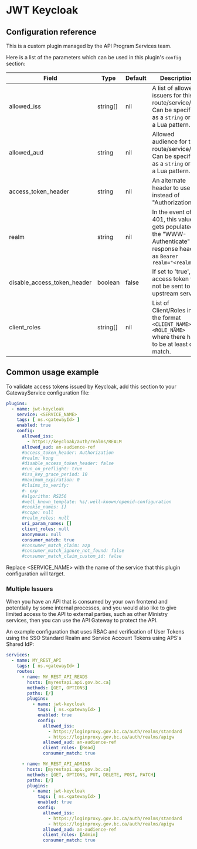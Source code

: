 # JWT Keycloak

## Configuration reference

This is a custom plugin managed by the API Program Services team.

Here is a list of the parameters which can be used in this plugin's `config` section:

| Field                       | Type     | Default | Description                                                                                                                                         |
| --------------------------- | -------- | ------- | --------------------------------------------------------------------------------------------------------------------------------------------------- |
| allowed_iss                 | string[] | nil     | A list of allowed issuers for this route/service/api. Can be specified as a `string` or as a Lua pattern. |
| allowed_aud                 | string   | nil     | Allowed audience for this route/service/api. Can be specified as a `string` or as a Lua pattern. |
| access_token_header         | string   | nil     | An alternate header to use instead of "Authorization"                                                                                               |
| realm                       | string   | nil     | In the event of a 401, this value gets populated in the "WWW-Authenticate" response header as `Bearer realm="<realm>"`                              |
| disable_access_token_header | boolean  | false   | If set to 'true', the access token will not be sent to the upstream service                                                                         |
| client_roles | string[] | nil | List of Client/Roles in the format `<CLIENT_NAME>:<ROLE_NAME>` where there has to be at least one match. |

## Common usage example

To validate access tokens issued by Keycloak, add this section to your
GatewayService configuration file:

```yaml
plugins:
  - name: jwt-keycloak
    service: <SERVICE_NAME>
    tags: [ ns.<gatewayId> ]
    enabled: true
    config:
      allowed_iss:
        - https://keycloak/auth/realms/REALM
      allowed_aud: an-audience-ref
      #access_token_header: Authorization
      #realm: kong
      #disable_access_token_header: false
      #run_on_preflight: true
      #iss_key_grace_period: 10
      #maximum_expiration: 0
      #claims_to_verify:
      #- exp
      #algorithm: RS256
      #well_known_template: %s/.well-known/openid-configuration
      #cookie_names: []
      #scope: null
      #realm_roles: null
      uri_param_names: []
      client_roles: null
      anonymous: null
      consumer_match: true
      #consumer_match_claim: azp
      #consumer_match_ignore_not_found: false
      #consumer_match_claim_custom_id: false
```

Replace <SERVICE_NAME> with the name of the service that this plugin
configuration will target.

### Multiple Issuers

When you have an API that is consumed by your own frontend and potentially by
some internal processes, and you would also like to give limited access to the
API to external parties, such as other Ministry services, then you can use the
API Gateway to protect the API.

An example configuration that uses RBAC and verification of User Tokens using
the SSO Standard Realm and Service Account Tokens using APS's Shared IdP:

```yaml
services:
  - name: MY_REST_API
    tags: [ ns.<gatewayId> ]
    routes:
      - name: MY_REST_API_READS
        hosts: [myrestapi.api.gov.bc.ca]
        methods: [GET, OPTIONS]
        paths: [/]
        plugins:
          - name: jwt-keycloak
            tags: [ ns.<gatewayId> ]
            enabled: true
            config:
              allowed_iss:
                - https://loginproxy.gov.bc.ca/auth/realms/standard
                - https://loginproxy.gov.bc.ca/auth/realms/apigw
              allowed_aud: an-audience-ref
              client_roles: [Read]
              consumer_match: true

      - name: MY_REST_API_ADMINS
        hosts: [myrestapi.api.gov.bc.ca]
        methods: [GET, OPTIONS, PUT, DELETE, POST, PATCH]
        paths: [/]
        plugins:
          - name: jwt-keycloak
            tags: [ ns.<gatewayId> ]
            enabled: true
            config:
              allowed_iss:
                - https://loginproxy.gov.bc.ca/auth/realms/standard
                - https://loginproxy.gov.bc.ca/auth/realms/apigw
              allowed_aud: an-audience-ref
              client_roles: [Admin]
              consumer_match: true
```
